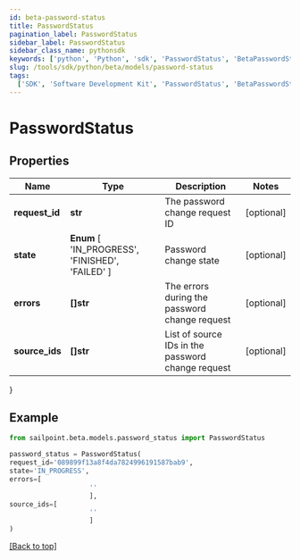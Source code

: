 ```yaml
---
id: beta-password-status
title: PasswordStatus
pagination_label: PasswordStatus
sidebar_label: PasswordStatus
sidebar_class_name: pythonsdk
keywords: ['python', 'Python', 'sdk', 'PasswordStatus', 'BetaPasswordStatus']
slug: /tools/sdk/python/beta/models/password-status
tags:
  ['SDK', 'Software Development Kit', 'PasswordStatus', 'BetaPasswordStatus']
---
```


# PasswordStatus

## Properties

| Name | Type | Description | Notes |
| --- | --- | --- | --- |
| **request_id** | **str** | The password change request ID | [optional] |
| **state** | **Enum** [ 'IN_PROGRESS', 'FINISHED', 'FAILED' ] | Password change state | [optional] |
| **errors** | **[]str** | The errors during the password change request | [optional] |
| **source_ids** | **[]str** | List of source IDs in the password change request | [optional] |

}

## Example

```python
from sailpoint.beta.models.password_status import PasswordStatus

password_status = PasswordStatus(
request_id='089899f13a8f4da7824996191587bab9',
state='IN_PROGRESS',
errors=[
                    ''
                    ],
source_ids=[
                    ''
                    ]
)

```

[[Back to top]](#)
